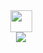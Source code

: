 <div align=center>
<img height="35px" src="https://media.giphy.com/media/OKdAqALWChjmfXsPt2/giphy.gif" />
  <br/>
<img src="https://media.giphy.com/media/SKGo6OYe24EBG/giphy.gif" />
</div>
